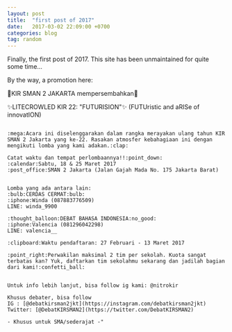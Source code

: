 ```yaml
---
layout: post
title:  "first post of 2017"
date:   2017-03-02 22:09:00 +0700
categories: blog
tag: random
---
```


Finally, the first post of 2017.
This site has been unmaintained for quite some time...

By the way, a promotion here:

:tada:KIR SMAN 2 JAKARTA mempersembahkan:tada:

:sparkles:LITECROWLED KIR 22: "FUTURISION":sparkles:
(FUTUristic and aRISe of innovatION)
~~~~~~~~~~

:mega:Acara ini diselenggarakan dalam rangka merayakan ulang tahun KIR SMAN 2 Jakarta yang ke-22. Rasakan atmosfer kebahagiaan ini dengan mengikuti lomba yang kami adakan.:clap:

Catat waktu dan tempat perlombaannya!!:point_down:
:calendar:Sabtu, 18 & 25 Maret 2017
:post_office:SMAN 2 Jakarta (Jalan Gajah Mada No. 175 Jakarta Barat)


Lomba yang ada antara lain:
:bulb:CERDAS CERMAT:bulb:
:iphone:Winda (087883776509)
LINE: winda_9900

:thought_balloon:DEBAT BAHASA INDONESIA:no_good:
:iphone:Valencia (081296042298)
LINE: valencia__

:clipboard:Waktu pendaftaran: 27 Februari - 13 Maret 2017

:point_right:Perwakilan maksimal 2 tim per sekolah. Kuota sangat terbatas kan? Yuk, daftarkan tim sekolahmu sekarang dan jadilah bagian dari kami!:confetti_ball:


Untuk info lebih lanjut, bisa follow ig kami: @nitrokir 

Khusus debater, bisa follow
IG : [@debatkirsman2jkt](https://instagram.com/debatkirsman2jkt)
Twitter: [@DebatKIRSMAN2](https://twitter.com/DebatKIRSMAN2)

- Khusus untuk SMA/sederajat -"

